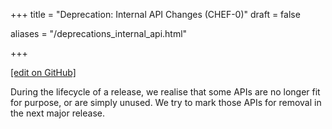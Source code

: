 +++
title = "Deprecation: Internal API Changes (CHEF-0)"
draft = false

aliases = "/deprecations_internal_api.html"


  
    
    
    
    
+++    

[\[edit on GitHub\]](https://github.com/chef/chef-web-docs/blob/master/content/deprecations_internal_api.md)

<meta name="robots" content="noindex">

During the lifecycle of a release, we realise that some APIs are no
longer fit for purpose, or are simply unused. We try to mark those APIs
for removal in the next major release.
